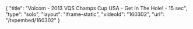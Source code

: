 {
    "title": "Volcom - 2013 VQS Champs Cup USA - Get In The Hole! - 15 sec",
    "type": "solo",
    "layout": "iframe-static",
    "videoId": "160302",
    "url": "\/tvpembed\/160302"
}